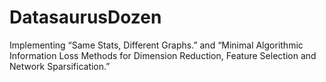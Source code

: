 # DatasaurusDozen
Implementing “Same Stats, Different Graphs.” and “Minimal Algorithmic Information Loss Methods for Dimension Reduction, Feature Selection and Network Sparsification.”
